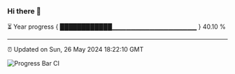 ### Hi there 👋

⏳ Year progress { ████████████▁▁▁▁▁▁▁▁▁▁▁▁▁▁▁▁▁▁ } 40.10 %

---

⏰ Updated on Sun, 26 May 2024 18:22:10 GMT

![Progress Bar CI](https://github.com/ZhaoGui/ZhaoGui/workflows/Progress%20Bar%20CI/badge.svg)
